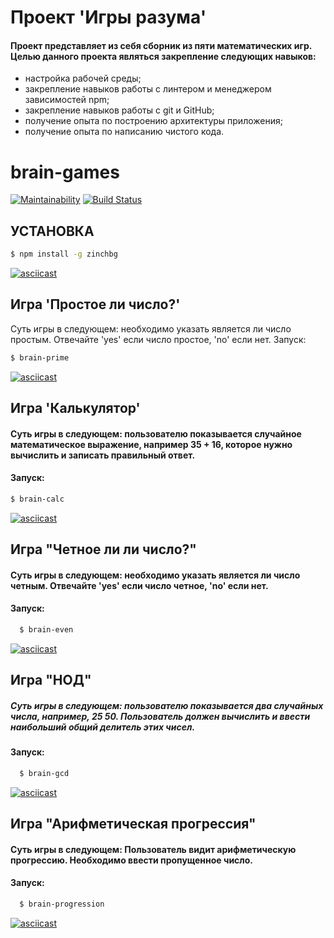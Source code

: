 # Проект 'Игры разума'
#### Проект представляет из себя сборник из пяти математических игр. Целью данного проекта являться закрепление следующих навыков:
- настройка рабочей среды;
- закрепление навыков работы с линтером и менеджером зависимостей npm;
- закрепление навыков работы с git и GitHub;
- получение опыта по построению архитектуры приложения;
- получение опыта по написанию чистого кода.
# brain-games

[![Maintainability](https://api.codeclimate.com/v1/badges/7506fc2b4060ea79c4db/maintainability)](https://codeclimate.com/github/AntoneZe/frontend-project-lvl1/maintainability)
[![Build Status](https://travis-ci.org/AntoneZe/frontend-project-lvl1.svg?branch=master)](https://travis-ci.org/AntoneZe/frontend-project-lvl1)

## УСТАНОВКА
```sh
$ npm install -g zinchbg
```
[![asciicast](https://asciinema.org/a/Ye0DnaMIZGsMNjhHuYCHUUCIh.svg)](https://asciinema.org/a/Ye0DnaMIZGsMNjhHuYCHUUCIh)
## Игра 'Простое ли число?'
 Суть игры в следующем: необходимо указать является ли число простым. Отвечайте 'yes' если число простое, 'no' если нет. Запуск:
```sh
$ brain-prime
```
[![asciicast](https://asciinema.org/a/67hy6jxQ067YHFfROswpzO7VM.svg)](https://asciinema.org/a/67hy6jxQ067YHFfROswpzO7VM)
## Игра 'Калькулятор'
#### Суть игры в следующем: пользователю показывается случайное математическое выражение, например 35 + 16, которое нужно вычислить и записать правильный ответ.
#### Запуск:
```sh
$ brain-calc
```
[![asciicast](https://asciinema.org/a/rnv11UVnREVlllwP29s8PN7J1.svg)](https://asciinema.org/a/rnv11UVnREVlllwP29s8PN7J1)
## Игра "Четное ли ли число?"
#### Суть игры в следующем: необходимо указать является ли число четным. Отвечайте 'yes' если число четное, 'no' если нет.
#### Запуск:
```sh
  $ brain-even
```
[![asciicast](https://asciinema.org/a/RcraPcTQ8xESKa726JJGtKdIj.svg)](https://asciinema.org/a/RcraPcTQ8xESKa726JJGtKdIj)
## Игра "НОД"
##### Суть игры в следующем: пользователю показывается два случайных числа, например, 25 50. Пользователь должен вычислить и ввести наибольший общий делитель этих чисел.
#### Запуск:
```sh
  $ brain-gcd
```
[![asciicast](https://asciinema.org/a/vItU2ylxnkxOuV7sJrBpT6uLX.svg)](https://asciinema.org/a/vItU2ylxnkxOuV7sJrBpT6uLX)
## Игра "Арифметическая прогрессия"
#### Суть игры в следующем: Пользователь видит арифметическую прогрессию. Необходимо ввести пропущенное число.
#### Запуск:
```sh
  $ brain-progression
```
[![asciicast](https://asciinema.org/a/xI3k5rRacjotrzy3ugwZVB67D.svg)](https://asciinema.org/a/xI3k5rRacjotrzy3ugwZVB67D)
